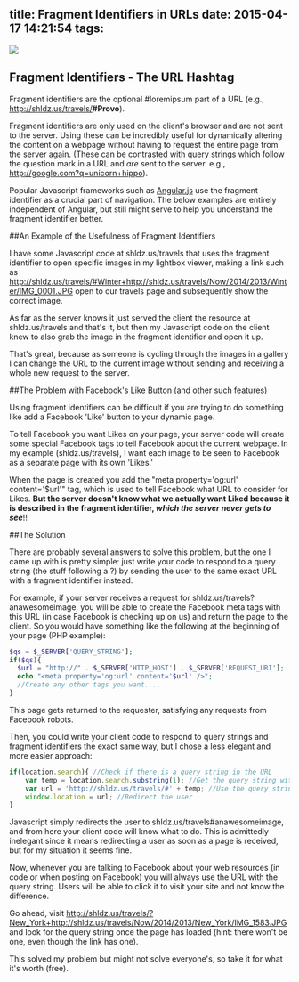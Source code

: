 title: Fragment Identifiers in URLs
date: 2015-04-17 14:21:54
tags:
---

![](http://cnsnews.com/sites/default/files/imagecache/medium/images/aaa2_512.jpg)


## Fragment Identifiers - The URL Hashtag

Fragment identifiers are the optional #loremipsum part of a URL (e.g., http://shldz.us/travels/<b>#Provo</b>).

Fragment identifiers are only used on the client's browser and are not sent to the server. Using these can be incredibly useful for dynamically altering the content on a webpage without having to request the entire page from the server again. (These can be contrasted with query strings which follow the question mark in a URL and <i>are</i> sent to the server. e.g., http://google.com?q=unicorn+hippo).

Popular Javascript frameworks such as [Angular.js](https://angularjs.org/) use the fragment identifier as a crucial part of navigation. The below examples are entirely independent of Angular, but still might serve to help you understand the fragment identifier better.

##An Example of the Usefulness of Fragment Identifiers

I have some Javascript code at shldz.us/travels that uses the fragment identifier to open specific images in my lightbox viewer, making a link such as http://shldz.us/travels/#Winter+http://shldz.us/travels/Now/2014/2013/Winter/IMG_0001.JPG open to our travels page and subsequently show the correct image.

As far as the server knows it just served the client the resource at shldz.us/travels and that's it, but then my Javascript code on the client knew to also grab the image in the fragment identifier and open it up.

That's great, because as someone is cycling through the images in a gallery I can change the URL to the current image without sending and receiving a whole new request to the server.

##The Problem with Facebook's Like Button (and other such features)

Using fragment identifiers can be difficult if you are trying to do something like add a Facebook 'Like' button to your dynamic page.

To tell Facebook you want Likes on your page, your server code will create some special Facebook tags to tell Facebook about the current webpage. In my example (shldz.us/travels), I want each image to be seen to Facebook as a separate page with its own 'Likes.'

When the page is created you add the "meta property='og:url' content='$url'" tag, which is used to tell Facebook what URL to consider for Likes. <b>But the server doesn't know what we actually want Liked because it is described in the fragment identifier, <i>which the server never gets to see</i></b>!!

##The Solution

There are probably several answers to solve this problem, but the one I came up with is pretty simple: just write your code to respond to a query string (the stuff following a ?) by sending the user to the same exact URL with a fragment identifier instead.

For example, if your server receives a request for shldz.us/travels?anawesomeimage, you will be able to create the Facebook meta tags with this URL (in case Facebook is checking up on us) and return the page to the client. So you would have something like the following at the beginning of your page (PHP example):

```php
$qs = $_SERVER['QUERY_STRING'];
if($qs){
  $url = "http://" . $_SERVER['HTTP_HOST'] . $_SERVER['REQUEST_URI'];
  echo "<meta property='og:url' content='$url' />";
  //Create any other tags you want....
}
```

This page gets returned to the requester, satisfying any requests from Facebook robots.

Then, you could write your client code to respond to query strings and fragment identifiers the exact same way, but I chose a less elegant and more easier approach:

```javascript
if(location.search){ //Check if there is a query string in the URL
    var temp = location.search.substring(1); //Get the query string without the '?'
    var url = 'http://shldz.us/travels/#' + temp; //Use the query string as the fragment identifier
    window.location = url; //Redirect the user
}
```

Javascript simply redirects the user to shldz.us/travels#anawesomeimage, and from here your client code will know what to do. This is admittedly inelegant since it means redirecting a user as soon as a page is received, but for my situation it seems fine.

Now, whenever you are talking to Facebook about your web resources (in code or when posting on Facebook) you will always use the URL with the query string. Users will be able to click it to visit your site and not know the difference.

Go ahead, visit http://shldz.us/travels/?New_York+http://shldz.us/travels/Now/2014/2013/New_York/IMG_1583.JPG and look for the query string once the page has loaded (hint: there won't be one, even though the link has one).

This solved my problem but might not solve everyone's, so take it for what it's worth (free).
